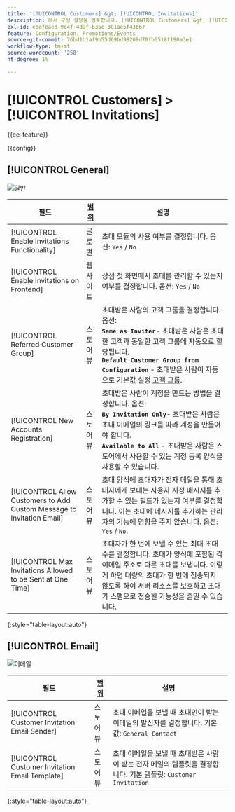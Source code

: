 ```yaml
---
title: '[!UICONTROL Customers] &gt; [!UICONTROL Invitations]'
description: 에서 구성 설정을 검토합니다. [!UICONTROL Customers] &gt; [!UICONTROL Invitations] 상거래 관리자의 페이지입니다.
exl-id: edafeaed-9c4f-4d9f-b35c-381ae5f43b67
feature: Configuration, Promotions/Events
source-git-commit: 76bd1b1af9b55d69bd98209d70fb5518f190a3e1
workflow-type: tm+mt
source-wordcount: '258'
ht-degree: 1%

---
```


# [!UICONTROL Customers] > [!UICONTROL Invitations]

{{ee-feature}}

{{config}}

## [!UICONTROL General]

![일반](./assets/invitations-general.png)<!-- zoom -->

<!-- [General](https://docs.magento.com/user-guide/marketing/invitations-configure.html) -->

| 필드 | [범위](../../getting-started/websites-stores-views.md#scope-settings) | 설명 |
|--- |--- |--- |
| [!UICONTROL Enable Invitations Functionality] | 글로벌 | 초대 모듈의 사용 여부를 결정합니다. 옵션: `Yes` / `No` |
| [!UICONTROL Enable Invitations on Frontend] | 웹 사이트 | 상점 첫 화면에서 초대를 관리할 수 있는지 여부를 결정합니다. 옵션: `Yes` / `No` |
| [!UICONTROL Referred Customer Group] | 스토어 뷰 | 초대받은 사람의 고객 그룹을 결정합니다. 옵션: <br/>**`Same as Inviter`**- 초대받은 사람은 초대한 고객과 동일한 고객 그룹에 자동으로 할당됩니다.<br/>**`Default Customer Group from Configuration`** - 초대받은 사람이 자동으로 기본값 설정 [고객 그룹](../../customers/customer-groups.md). |
| [!UICONTROL New Accounts Registration] | 스토어 뷰 | 초대받은 사람이 계정을 만드는 방법을 결정합니다. 옵션: <br/>**`By Invitation Only`**- 초대받은 사람은 초대 이메일의 링크를 따라 계정을 만들어야 합니다.<br/>**`Available to All`** - 초대받은 사람은 스토어에서 사용할 수 있는 계정 등록 양식을 사용할 수 있습니다. |
| [!UICONTROL Allow Customers to Add Custom Message to Invitation Email] | 스토어 뷰 | 초대 양식에 초대자가 전자 메일을 통해 초대자에게 보내는 사용자 지정 메시지를 추가할 수 있는 필드가 있는지 여부를 결정합니다. 이는 초대에 메시지를 추가하는 관리자의 기능에 영향을 주지 않습니다. 옵션: `Yes` / `No`. |
| [!UICONTROL Max Invitations Allowed to be Sent at One Time] | 스토어 뷰 | 초대자가 한 번에 보낼 수 있는 최대 초대 수를 결정합니다. 초대가 양식에 포함된 각 이메일 주소로 다른 초대를 보냅니다. 이렇게 하면 대량의 초대가 한 번에 전송되지 않도록 하여 서버 리소스를 보호하고 초대가 스팸으로 전송될 가능성을 줄일 수 있습니다. |

{:style=&quot;table-layout:auto&quot;}

## [!UICONTROL Email]

![이메일](./assets/invitations-email.png)<!-- zoom -->

<!-- [Email](https://docs.magento.com/user-guide/marketing/invitations-configure.html) -->

| 필드 | [범위](../../getting-started/websites-stores-views.md#scope-settings) | 설명 |
|--- |--- |--- |
| [!UICONTROL Customer Invitation Email Sender] | 스토어 뷰 | 초대 이메일을 보낼 때 초대인이 받는 이메일의 발신자를 결정합니다. 기본값: `General Contact` |
| [!UICONTROL Customer Invitation Email Template] | 스토어 뷰 | 초대 이메일을 보낼 때 초대받은 사람이 받는 전자 메일의 템플릿을 결정합니다. 기본 템플릿: `Customer Invitation` |

{:style=&quot;table-layout:auto&quot;}
